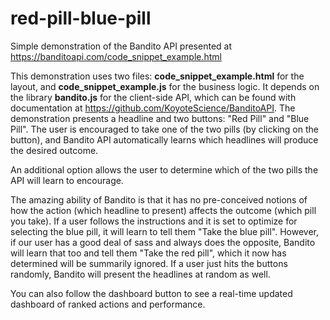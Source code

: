 # red-pill-blue-pill
Simple demonstration of the Bandito API presented at https://banditoapi.com/code_snippet_example.html

This demonstration uses two files: **code_snippet_example.html** for the layout, and **code_snippet_example.js** for the business logic. It depends on the library **bandito.js** for the client-side API, which can be found with documentation at https://github.com/KoyoteScience/BanditoAPI. The demonstration presents a headline and two buttons: "Red Pill" and "Blue Pill". The user is encouraged to take one of the two pills (by clicking on the button), and Bandito API automatically learns which headlines will produce the desired outcome.

An additional option allows the user to determine which of the two pills the API will learn to encourage.

The amazing ability of Bandito is that it has no pre-conceived notions of how the action (which headline to present) affects the outcome (which pill you take). If a user follows the instructions and it is set to optimize for selecting the blue pill, it will learn to tell them "Take the blue pill". However, if our user has a good deal of sass and always does the opposite, Bandito will learn that too and tell them "Take the red pill", which it now has determined will be summarily ignored. If a user just hits the buttons randomly, Bandito will present the headlines at random as well.

You can also follow the dashboard button to see a real-time updated dashboard of ranked actions and performance.
